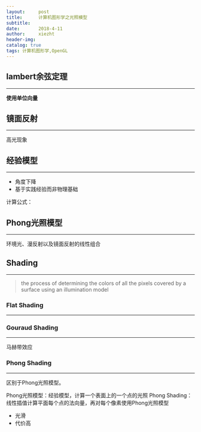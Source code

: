 ```yaml
---
layout:     post
title:      计算机图形学之光照模型
subtitle:   
date:       2018-4-11
author:     xiezht
header-img: 
catalog: true
tags: 计算机图形学,OpenGL
---
```



## lambert余弦定理
***
**使用单位向量**

## 镜面反射
***
高光现象

## 经验模型
***
* 角度下降
* 基于实践经验而非物理基础

计算公式：


## Phong光照模型
***
环境光、漫反射以及镜面反射的线性组合


## Shading
***
> the process of determining the colors of all the pixels
covered by a surface using an illumination model

### Flat Shading
***

### Gouraud Shading
***
马赫带效应

### Phong Shading
***
区别于Phong光照模型。

Phong光照模型：经验模型，计算一个表面上的一个点的光照
Phong Shading：线性插值计算平面每个点的法向量，再对每个像素使用Phong光照模型

* 光滑
* 代价高


